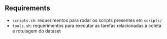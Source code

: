## Requirements

- `scripts.sh`: requerimentos para rodar os scripts presentes em `scripts/`
- `tools.sh`: requerimentos para executar as tarefas relacionadas à coleta e rotulagem do dataset
